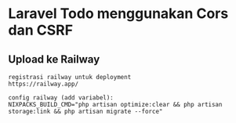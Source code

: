 # Laravel Todo menggunakan Cors dan CSRF

## Upload ke Railway
```
registrasi railway untuk deployment
https://railway.app/

config railway (add variabel):
NIXPACKS_BUILD_CMD="php artisan optimize:clear && php artisan storage:link && php artisan migrate --force"
```
